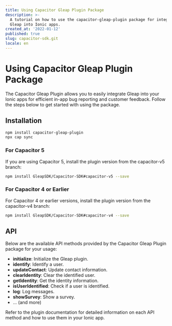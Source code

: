 ```yaml
---
title: Using Capacitor Gleap Plugin Package
description: >-
  A tutorial on how to use the capacitor-gleap-plugin package for integrating
  Gleap into Ionic apps.
created_at: '2022-01-12'
published: true
slug: capacitor-sdk.git
locale: en
---
```


# Using Capacitor Gleap Plugin Package

The Capacitor Gleap Plugin allows you to easily integrate Gleap into your Ionic apps for efficient in-app bug reporting and customer feedback. Follow the steps below to get started with using the package.

## Installation

```bash
npm install capacitor-gleap-plugin
npx cap sync
```

### For Capacitor 5

If you are using Capacitor 5, install the plugin version from the capacitor-v5 branch:

```bash
npm install GleapSDK/Capacitor-SDK#capacitor-v5 --save
```

### For Capacitor 4 or Earlier

For Capacitor 4 or earlier versions, install the plugin version from the capacitor-v4 branch:

```bash
npm install GleapSDK/Capacitor-SDK#capacitor-v4 --save
```

## API

Below are the available API methods provided by the Capacitor Gleap Plugin package for your usage:

- **initialize**: Initialize the Gleap plugin.
- **identify**: Identify a user.
- **updateContact**: Update contact information.
- **clearIdentity**: Clear the identified user.
- **getIdentity**: Get the identity information.
- **isUserIdentified**: Check if a user is identified.
- **log**: Log messages.
- **showSurvey**: Show a survey.
- ... (and more)

Refer to the plugin documentation for detailed information on each API method and how to use them in your Ionic app.

```

```
